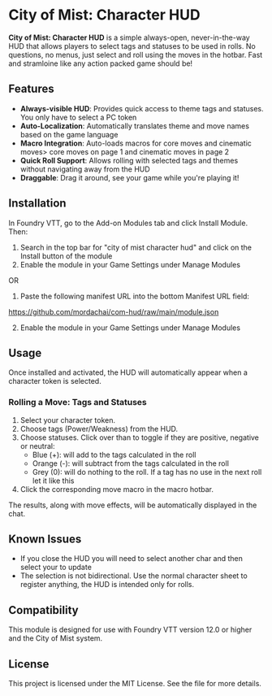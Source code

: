 # City of Mist: Character HUD

**City of Mist: Character HUD** is a simple always-open, never-in-the-way HUD that allows players to select tags and statuses to be used in rolls. No questions, no menus, just select and roll using the moves in the hotbar. Fast and stramloine like any action packed game should be!

## Features

- **Always-visible HUD**: Provides quick access to theme tags and statuses. You only have to select a PC token
- **Auto-Localization**: Automatically translates theme and move names based on the game language
- **Macro Integration**: Auto-loads macros for core moves and cinematic moves> core moves on page 1 and cinematic moves in page 2
- **Quick Roll Support**: Allows rolling with selected tags and themes without navigating away from the HUD
- **Draggable**: Drag it around, see your game while you're playing it!

## Installation

In Foundry VTT, go to the Add-on Modules tab and click Install Module. Then:

1. Search in the top bar for "city of mist character hud" and click on the Install button of the module
2. Enable the module in your Game Settings under Manage Modules

OR

1. Paste the following manifest URL into the bottom Manifest URL field:

https://github.com/mordachai/com-hud/raw/main/module.json

2. Enable the module in your Game Settings under Manage Modules

## Usage

Once installed and activated, the HUD will automatically appear when a character token is selected.

### Rolling a Move: Tags and Statuses

1. Select your character token.
2. Choose tags (Power/Weakness) from the HUD.
3. Choose statuses. Click over than to toggle if they are positive, negative or neutral:
    - Blue (+): will add to the tags calculated in the roll
    - Orange (-): will subtract from the tags calculated in the roll
    - Grey (0): will do nothing to the roll. If a tag has no use in the next roll let it like this
4. Click the corresponding move macro in the macro hotbar.

The results, along with move effects, will be automatically displayed in the chat.

## Known Issues

- If you close the HUD you will need to select another char and then select your to update
- The selection is not bidirectional. Use the normal character sheet to register anything, the HUD is intended only for rolls.

## Compatibility

This module is designed for use with Foundry VTT version 12.0 or higher and the City of Mist system.

## License

This project is licensed under the MIT License. See the file for more details.